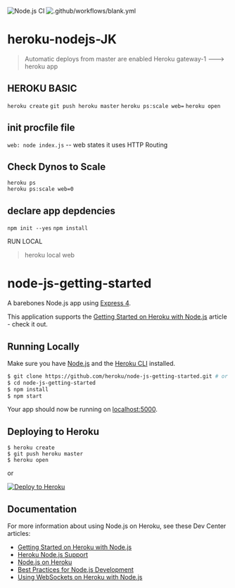 ![Node.js CI](https://github.com/shivanahmady/heroku-jk/workflows/Node.js%20CI/badge.svg?branch=master)
![.github/workflows/blank.yml](https://github.com/shivanahmady/heroku-nodejs-jk/workflows/.github/workflows/blank.yml/badge.svg)

heroku-nodejs-JK
========================

> Automatic deploys from  master are enabled
> Heroku gateway-1 ---> heroku app


## HEROKU BASIC 
 `heroku create`
 `git push heroku master`
 `heroku ps:scale web=`
 `heroku open`

## init procfile file 
 `web: node index.js`
-- web states it uses HTTP Routing

## Check Dynos to Scale
`heroku ps`         
`heroku ps:scale web=0`

 
## declare app depdencies
`npm init --yes`
`npm install`
  
  
RUN LOCAL
> heroku local web
 


# node-js-getting-started

A barebones Node.js app using [Express 4](http://expressjs.com/).

This application supports the [Getting Started on Heroku with Node.js](https://devcenter.heroku.com/articles/getting-started-with-nodejs) article - check it out.

## Running Locally

Make sure you have [Node.js](http://nodejs.org/) and the [Heroku CLI](https://cli.heroku.com/) installed.

```sh
$ git clone https://github.com/heroku/node-js-getting-started.git # or clone your own fork
$ cd node-js-getting-started
$ npm install
$ npm start
```

Your app should now be running on [localhost:5000](http://localhost:5000/).

## Deploying to Heroku

```
$ heroku create
$ git push heroku master
$ heroku open
```
or

[![Deploy to Heroku](https://www.herokucdn.com/deploy/button.png)](https://heroku.com/deploy)

## Documentation

For more information about using Node.js on Heroku, see these Dev Center articles:

- [Getting Started on Heroku with Node.js](https://devcenter.heroku.com/articles/getting-started-with-nodejs)
- [Heroku Node.js Support](https://devcenter.heroku.com/articles/nodejs-support)
- [Node.js on Heroku](https://devcenter.heroku.com/categories/nodejs)
- [Best Practices for Node.js Development](https://devcenter.heroku.com/articles/node-best-practices)
- [Using WebSockets on Heroku with Node.js](https://devcenter.heroku.com/articles/node-websockets)

